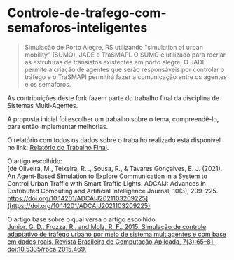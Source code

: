 # Controle-de-trafego-com-semaforos-inteligentes

>Simulação de Porto Alegre, RS utilizando "simulation of urban mobility" (SUMO), JADE e TraSMAPI.
O SUMO é utilizado para recriar as estruturas de trânsistos existentes em porto alegre, O JADE permite a criação de agentes
que serão responsáveis por controlar o tráfego e o TraSMAPI permitirá fazer a comunicação entre os agentes e os semáforos.

As contribuições deste fork fazem parte do trabalho final da disciplina de Sistemas Multi-Agentes.

A proposta inicial foi escolher um trabalho sobre o tema, compreendê-lo, para então implementar melhorias.

O relatório com todos os dados sobre o trabalho realizado está disponível no link: [Relatório do Trabalho Final](./Relat%C3%B3rio%20do%20Trabalho%20Final%20-%20Sem%C3%A1foros%20inteligentes.pdf).

O artigo escolhido:<br/>
[de Oliveira, M., Teixeira, R. ., Sousa, R., & Tavares Gonçalves, E. J. (2021). An Agent-Based Simulation to Explore Communication in a System to Control Urban Traffic with Smart Traffic Lights. ADCAIJ: Advances in Distributed Computing and Artificial Intelligence Journal, 10(3), 209–225. https://doi.org/10.14201/ADCAIJ2021103209225](https://doi.org/10.14201/ADCAIJ2021103209225)

O artigo base sobre o qual versa o artigo escolhido:<br/>
[Junior, G. D., Frozza, R., and Molz, R. F., 2015. Simulação de controle adaptativo de tráfego urbano por meio de sistema multiagentes e com base em dados reais. Revista Brasileira de Computação Aplicada, 7(3):65–81. doi:10.5335/rbca.2015.469.](http://seer.upf.br/index.php/rbca/article/view/4697)
